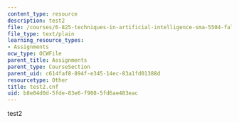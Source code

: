 ```yaml
---
content_type: resource
description: test2
file: /courses/6-825-techniques-in-artificial-intelligence-sma-5504-fall-2002/b8e84d0d5fde83e6f9085fd6ae483eac_test2.cnf
file_type: text/plain
learning_resource_types:
- Assignments
ocw_type: OCWFile
parent_title: Assignments
parent_type: CourseSection
parent_uid: c614faf8-894f-e345-14ec-83a1fd01388d
resourcetype: Other
title: test2.cnf
uid: b8e84d0d-5fde-83e6-f908-5fd6ae483eac
---
```

test2

